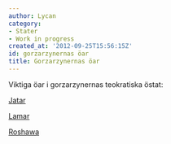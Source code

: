 ```yaml
---
author: Lycan
category:
- Stater
- Work in progress
created_at: '2012-09-25T15:56:15Z'
id: gorzarzynernas öar
title: Gorzarzynernas öar
---
```

Viktiga öar i gorzarzynernas teokratiska östat:

[Jatar]

[Lamar]

[Roshawa]

  [Jatar]: Jatar
  [Lamar]: Lamar
  [Roshawa]: Roshawa